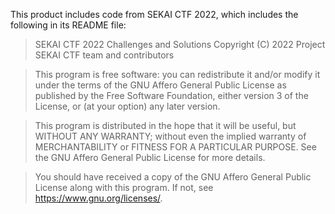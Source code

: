 This product includes code from SEKAI CTF 2022, which includes the following in its README file:

> SEKAI CTF 2022 Challenges and Solutions
> Copyright (C) 2022 Project SEKAI CTF team and contributors

> This program is free software: you can redistribute it and/or modify it under the terms of the GNU Affero General Public License as published by the Free Software Foundation, either version 3 of the License, or (at your option) any later version.

> This program is distributed in the hope that it will be useful, but WITHOUT ANY WARRANTY; without even the implied warranty of MERCHANTABILITY or FITNESS FOR A PARTICULAR PURPOSE. See the GNU Affero General Public License for more details.

> You should have received a copy of the GNU Affero General Public License along with this program. If not, see https://www.gnu.org/licenses/.